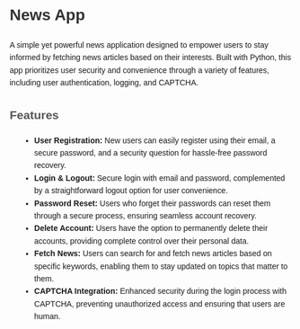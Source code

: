 <!DOCTYPE html>
<html lang="en">
<head>
    <meta charset="UTF-8">
    <meta name="viewport" content="width=device-width, initial-scale=1.0">
    <title>News App</title>
    <style>
        body {
            font-family: Arial, sans-serif;
            line-height: 1.6;
            margin: 20px;
        }
        h1 {
            color: #333;
        }
        h2 {
            color: #555;
        }
        ul {
            list-style-type: disc;
            margin-left: 20px;
        }
        p {
            margin-bottom: 10px;
        }
    </style>
</head>
<body>

<h1>News App</h1>

<p>A simple yet powerful news application designed to empower users to stay informed by fetching news articles based on their interests. Built with Python, this app prioritizes user security and convenience through a variety of features, including user authentication, logging, and CAPTCHA.</p>

<h2>Features</h2>
<ul>
    <li><strong>User Registration:</strong> New users can easily register using their email, a secure password, and a security question for hassle-free password recovery.</li>
    <li><strong>Login & Logout:</strong> Secure login with email and password, complemented by a straightforward logout option for user convenience.</li>
    <li><strong>Password Reset:</strong> Users who forget their passwords can reset them through a secure process, ensuring seamless account recovery.</li>
    <li><strong>Delete Account:</strong> Users have the option to permanently delete their accounts, providing complete control over their personal data.</li>
    <li><strong>Fetch News:</strong> Users can search for and fetch news articles based on specific keywords, enabling them to stay updated on topics that matter to them.</li>
    <li><strong>CAPTCHA Integration:</strong> Enhanced security during the login process with CAPTCHA, preventing unauthorized access and ensuring that users are human.</li>
</ul>

</body>
</html>
